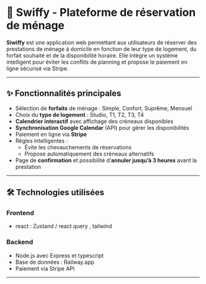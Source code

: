 # 🧼 Swiffy - Plateforme de réservation de ménage

**Siwiffy** est une application web permettant aux utilisateurs de réserver des prestations de ménage à domicile en fonction de leur type de logement, du forfait souhaité et de la disponibilité horaire. Elle intègre un système intelligent pour éviter les conflits de planning et propose le paiement en ligne sécurisé via Stripe.

---

## ✨ Fonctionnalités principales

- Sélection de **forfaits** de ménage : Simple, Confort, Suprême, Mensuel
- Choix du **type de logement** : Studio, T1, T2, T3, T4
- **Calendrier interactif** avec affichage des créneaux disponibles
- **Synchronisation Google Calendar** (API) pour gérer les disponibilités
- Paiement en ligne via **Stripe**
- Règles intelligentes :
  - Évite les chevauchements de réservations
  - Propose automatiquement des créneaux alternatifs
- Page de **confirmation** et possibilité d’**annuler jusqu’à 3 heures** avant la prestation

---

## 🛠️ Technologies utilisées

### Frontend
- react : Zustand  / react query , tailwind 

### Backend
- Node.js avec Express et typescript
- Base de données : Railway.app
- Paiement via Stripe API

---




